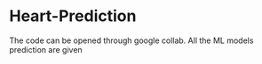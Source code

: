 # Heart-Prediction

The code can be opened through google collab. All the ML models prediction are given 
